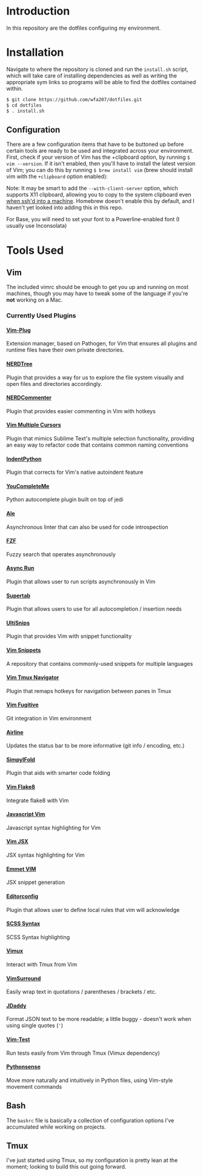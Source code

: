 # Introduction

In this repository are the dotfiles configuring my environment. 

# Installation

Navigate to where the repository is cloned and run the `install.sh` script, which will take care of installing dependencies as well as writing the appropriate sym links so programs will be able to find the dotfiles contained within.

```bash
$ git clone https://github.com/wfa207/dotfiles.git
$ cd dotfiles
$ . install.sh
```

## Configuration

There are a few configuration items that have to be buttoned up before certain tools are ready to be used and integrated across your environment. First, check if your version of Vim has the +clipboard option, by running `$ vim --version`. If it isn't enabled, then you'll have to install the latest version of Vim; you can do this by running `$ brew install vim` (brew should install vim with the `+clipboard` option enabled):

Note: It may be smart to add the `--with-client-server` option, which supports X11 clipboard, allowing you to copy to the system clipboard even [when ssh'd into a machine](http://www.markcampbell.me/2016/04/12/setting-up-yank-to-clipboard-on-a-mac-with-vim.html). Homebrew doesn't enable this by default, and I haven't yet looked into adding this in this repo.

For Base, you will need to set your font to a Powerline-enabled font (I usually use Inconsolata)

# Tools Used

## Vim

The included vimrc should be enough to get you up and running on most machines, though you may have to tweak some of the language if you're **not** working on a Mac.

### Currently Used Plugins

#### [Vim-Plug](https://github.com/junegunn/vim-plug)

Extension manager, based on Pathogen, for Vim that ensures all plugins and runtime files have their own private directories.

#### [NERDTree](https://github.com/scrooloose/nerdtree)

Plugin that provides a way for us to explore the file system visually and open files and directories accordingly.

#### [NERDCommenter](https://github.com/scrooloose/nerdcommenter)

Plugin that provides easier commenting in Vim with hotkeys

#### [Vim Multiple Cursors](https://github.com/terryma/vim-multiple-cursors)

Plugin that mimics Sublime Text's multiple selection functionality, providing an easy way to refactor code that contains common naming conventions

#### [IndentPython](https://github.com/vim-scripts/indentpython.vim)

Plugin that corrects for Vim's native autoindent feature

#### [YouCompleteMe](https://github.com/Valloric/YouCompleteMe)

Python autocomplete plugin built on top of jedi

#### [Ale](w0rp/ale)

Asynchronous linter that can also be used for code introspection

#### [FZF](junegunn/fzf)

Fuzzy search that operates asynchronously

#### [Async Run](skywind3000/asyncrun.vim)

Plugin that allows user to run scripts asynchronously in Vim

#### [Supertab](https://github.com/ervandew/supertab)

Plugin that allows users to use <Tab> for all autocompletion / insertion needs

#### [UltiSnips](https://github.com/SirVer/ultisnips)

Plugin that provides Vim with snippet functionality

#### [Vim Snippets](https://github.com/honza/vim-snippets)

A repository that contains commonly-used snippets for multiple languages

#### [Vim Tmux Navigator](https://github.com/christoomey/vim-tmux-navigator)

Plugin that remaps hotkeys for navigation between panes in Tmux

#### [Vim Fugitive](https://github.com/tpope/vim-fugitive)

Git integration in Vim environment

#### [Airline](https://github.com/vim-airline/vim-airline)

Updates the status bar to be more informative (git info / encoding, etc.)

#### [SimpylFold](https://github.com/tmhedberg/SimpylFold)

Plugin that aids with smarter code folding

#### [Vim Flake8](https://github.com/nvie/vim-flake8)

Integrate flake8 with Vim

#### [Javascript Vim](https://github.com/pangloss/vim-javascript)

Javascript syntax highlighting for Vim

#### [Vim JSX](https://github.com/mxw/vim-jsx)

JSX syntax highlighting for Vim

#### [Emmet VIM](https://github.com/mattn/emmet-vim)

JSX snippet generation

#### [Editorconfig](https://github.com/editorconfig/editorconfig-vim)

Plugin that allows user to define local rules that vim will acknowledge

#### [SCSS Syntax](https://github.com/cakebaker/scss-syntax.vim)

SCSS Syntax highlighting

#### [Vimux](https://github.com/benmills/vimux)

Interact with Tmux from Vim

#### [VimSurround](https://github.com/tpope/vim-surround)

Easily wrap text in quotations / parentheses / brackets / etc.

#### [JDaddy](https://github.com/tpope/vim-jdaddy)

Format JSON text to be more readable; a little buggy - doesn't work when using single quotes (`'`)

#### [Vim-Test](https://github.com/janko-m/vim-test)

Run tests easily from Vim through Tmux (Vimux dependency)

#### [Pythonsense](https://github.com/jeetsukumaran/vim-pythonsense)

Move more naturally and intuitively in Python files, using Vim-style movement commands

## Bash

The `bashrc` file is basically a collection of configuration options I've accumulated while working on projects.

## Tmux

I've just started using Tmux, so my configuration is pretty lean at the moment; looking to build this out going forward.
